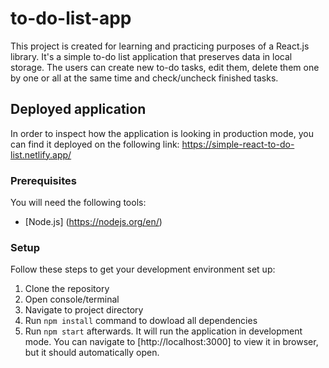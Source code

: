 # to-do-list-app

This project is created for learning and practicing purposes of a React.js library. It's a simple to-do list application that preserves data in local storage. The users can create new to-do tasks, edit them, delete them one by one or all at the same time and check/uncheck finished tasks.

## Deployed application

In order to inspect how the application is looking in production mode, you can find it deployed on the following link: https://simple-react-to-do-list.netlify.app/

### Prerequisites

You will need the following tools:

- [Node.js] (https://nodejs.org/en/)

### Setup

Follow these steps to get your development environment set up:

1. Clone the repository
1. Open console/terminal
1. Navigate to project directory
1. Run `npm install` command to dowload all dependencies
1. Run `npm start` afterwards. It will run the application in development mode. You can navigate to [http://localhost:3000] to view it in browser, but it should automatically open.
